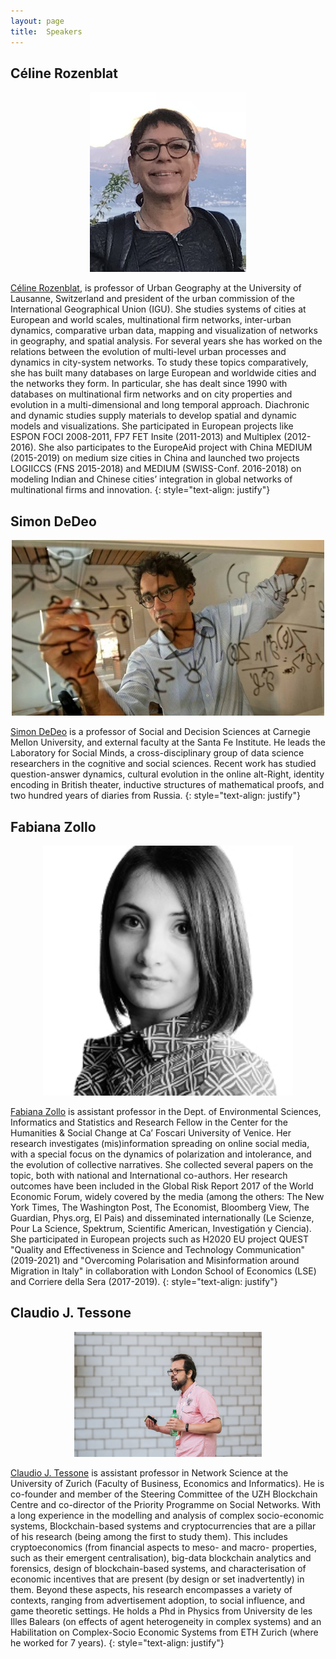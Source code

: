 ```yaml
---
layout: page
title:  Speakers
---
```

## Céline Rozenblat

<p style="text-align:center;"><img src="/assets/image/celroz.png" width="250" alt="Paris" class="center" /></p> <!--#height="300"-->

[Céline Rozenblat](https://applicationspub.unil.ch/interpub/noauth/php/Un/UnPers.php?PerNum=1048878&LanCode=37), is professor of Urban Geography at the University of Lausanne, Switzerland and president of the urban commission of the International Geographical Union (IGU). She studies systems of cities at European and world scales, multinational firm networks, inter-urban dynamics, comparative urban data, mapping and visualization of networks in geography, and spatial analysis. For several years she has worked on the relations between the evolution of multi-level urban processes and dynamics in city-system networks. To study these topics comparatively, she has built many databases on large European and worldwide cities and the networks they form. In particular, she has dealt since 1990 with databases on multinational firm networks and on city properties and evolution in a multi-dimensional and long temporal approach. Diachronic and dynamic studies supply materials to develop spatial and dynamic models and visualizations. She participated in European projects like ESPON FOCI 2008-2011, FP7 FET Insite (2011-2013) and Multiplex (2012-2016). She also participates to the EuropeAid project with China MEDIUM (2015-2019) on medium size cities in China and launched two projects LOGIICCS (FNS 2015-2018) and MEDIUM (SWISS-Conf. 2016-2018) on modeling Indian and Chinese cities’ integration in global networks of multinational firms and innovation.
{: style="text-align: justify"}

## Simon DeDeo

<p style="text-align:center;"><img src="/assets/image/simondedeo.jpg" width="500" alt="Paris" class="center" /></p>

[Simon DeDeo](http://santafe.edu/~simon) is a professor of Social and Decision Sciences at Carnegie Mellon University, and external faculty at the Santa Fe Institute. He leads the Laboratory for Social Minds, a cross-disciplinary group of data science researchers in the cognitive and social sciences. Recent work has studied question-answer dynamics, cultural evolution in the online alt-Right, identity encoding in British theater, inductive structures of mathematical proofs, and two hundred years of diaries from Russia.
{: style="text-align: justify"}

## Fabiana Zollo

<p style="text-align:center;"><img src="/assets/image/fabianazollo.jpg" width="400" alt="Paris" class="center" /></p>

[Fabiana Zollo](https://www.unive.it/data/persone/14075308) is assistant professor in the Dept. of Environmental Sciences, Informatics and Statistics and Research Fellow in the Center for the Humanities & Social Change at Ca’ Foscari University of Venice. Her research investigates (mis)information spreading on online social media, with a special focus on the dynamics of polarization and intolerance, and the evolution of collective narratives.
She collected several papers on the topic, both with national and International co-authors. Her research outcomes have been included in the Global Risk Report 2017 of the World Economic Forum, widely covered by the media (among the others: The New York Times, The Washington Post, The Economist, Bloomberg View, The Guardian, Phys.org, El Pais) and disseminated internationally (Le Scienze, Pour La Science, Spektrum, Scientific American, Investigatión y Ciencia). She participated in European projects such as H2020 EU project QUEST "Quality and Effectiveness in Science and Technology Communication" (2019-2021) and "Overcoming Polarisation and Misinformation around Migration in Italy" in collaboration with London School of Economics (LSE) and Corriere della Sera (2017-2019).
{: style="text-align: justify"}

## Claudio J. Tessone

<p style="text-align:center;"><img src="/assets/image/claudiotessone.jpg" width="300" alt="Paris" class="center" /></p>

[Claudio J. Tessone](https://www.business.uzh.ch/en/research/professorships/networkscience/people/Prof.-Dr-Claudio-J.-Tessone.html) is assistant professor in Network Science at the University of Zurich (Faculty of Business, Economics and Informatics). He is co-founder and member of the Steering Committee of the UZH Blockchain Centre and co-director of the Priority Programme on Social Networks.
With a long experience in the modelling and analysis of complex socio-economic systems, Blockchain-based systems and cryptocurrencies that are a pillar of his research (being among the first to study them). This includes cryptoeconomics (from financial aspects to meso- and macro- properties, such as their emergent centralisation), big-data blockchain analytics and forensics, design of blockchain-based systems, and characterisation of economic incentives that are present (by design or set inadvertently) in them. Beyond these aspects, his research encompasses a variety of contexts, ranging from advertisement adoption, to social influence, and game theoretic settings. He holds a Phd in Physics from University de les Illes Balears (on effects of agent heterogeneity in complex systems) and an Habilitation on Complex-Socio Economic Systems from ETH Zurich (where he worked for 7 years).
{: style="text-align: justify"}



<!-- https://mmistakes.github.io/jekyll-theme-basically-basic/markup/markup-image-alignment/ -->
